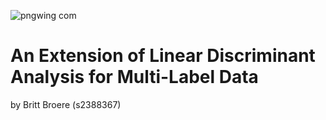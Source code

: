 
![pngwing com](https://user-images.githubusercontent.com/59172158/109792070-6a070580-7c13-11eb-820a-46588e60aa2c.png)


# An Extension of Linear Discriminant Analysis for Multi-Label Data
by Britt Broere (s2388367)

